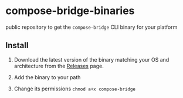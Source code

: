 # compose-bridge-binaries
public repository to get the `compose-bridge` CLI binary for your platform

## Install

1. Download the latest version of the binary matching your OS and architecture
   from the [Releases](https://github.com/docker/compose-bridge-binaries/releases) page.

2. Add the binary to your path
3. Change its permissions `chmod a+x compose-bridge`
